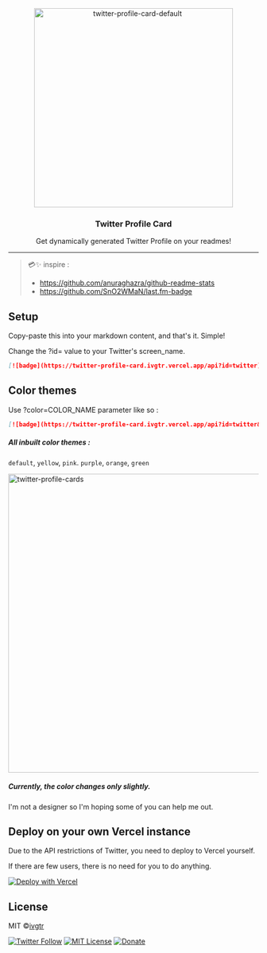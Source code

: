 <div align="center">
  <img width="400" alt="twitter-profile-card-default" src="https://user-images.githubusercontent.com/43836584/105163007-b19b6b80-5b56-11eb-857e-e8b9072a42b6.png">
  <h3 align="center">Twitter Profile Card</h3>
  <p align="center">Get dynamically generated Twitter Profile on your readmes!</p>
</div>

---
> 💳✨ inspire : 
>- https://github.com/anuraghazra/github-readme-stats
>- https://github.com/SnO2WMaN/last.fm-badge


## Setup

Copy-paste this into your markdown content, and that's it. Simple!

Change the ?id= value to your Twitter's screen_name.

```md
[![badge](https://twitter-profile-card.ivgtr.vercel.app/api?id=twitter)](https://twitter.com/twitter)
```

## Color themes

Use ?color=COLOR_NAME parameter like so :

```md
[![badge](https://twitter-profile-card.ivgtr.vercel.app/api?id=twitter&color=pink)](https://twitter.com/twitter)
```

##### All inbuilt color themes :

`default`, `yellow`, `pink`. `purple`, `orange`, `green`

<img width="600" alt="twitter-profile-cards" src="https://user-images.githubusercontent.com/43836584/105163736-a39a1a80-5b57-11eb-88e8-533724038390.png">

##### Currently, the color changes only slightly.

I'm not a designer so I'm hoping some of you can help me out.

## Deploy on your own Vercel instance

Due to the API restrictions of Twitter, you need to deploy to Vercel yourself.

If there are few users, there is no need for you to do anything.

[![Deploy with Vercel](https://vercel.com/button)](https://vercel.com/new/git/external?repository-url=https://github.com/ivgtr/twitter-profile-card)

## License
MIT ©[ivgtr](https://github.com/ivgtr)

[![Twitter Follow](https://img.shields.io/twitter/follow/ivgtr?style=social)](https://twitter.com/mawaru_hana) [![MIT License](http://img.shields.io/badge/license-MIT-blue.svg?style=flat)](LICENSE) [![Donate](https://img.shields.io/badge/%EF%BC%84-support-green.svg?style=flat-square)](https://www.buymeacoffee.com/ivgtr)  